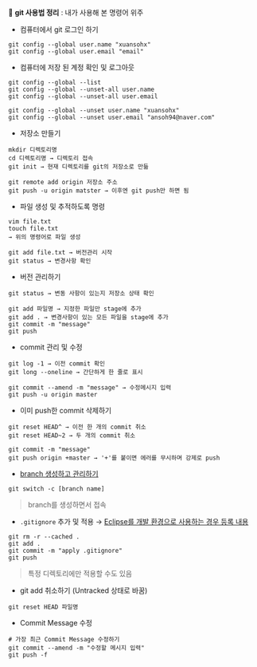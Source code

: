 :memo: **git 사용법 정리** : 내가 사용해 본 명령어 위주

- 컴퓨터에서 git 로그인 하기

```
git config --global user.name "xuansohx"
git config --global user.email "email"
```

- 컴퓨터에 저장 된 계정 확인 및 로그아웃

```
git config --global --list 
git config --global --unset-all user.name
git config --global --unset-all user.email

git config --global --unset user.name "xuansohx"
git config --global --unset user.email "ansoh94@naver.com"
```

- 저장소 만들기

```
mkdir 디렉토리명
cd 디렉토리명 → 디렉토리 접속
git init → 현재 디렉토리를 git의 저장소로 만듦

git remote add origin 저장소 주소
git push -u origin matster → 이후엔 git push만 하면 됨
```

- 파일 생성 및 추적하도록 명령

```
vim file.txt 
touch file.txt
→ 위의 명령어로 파일 생성

git add file.txt → 버전관리 시작
git status → 변경사항 확인
```

- 버전 관리하기

```
git status → 변동 사항이 있는지 저장소 상태 확인

git add 파일명 → 지정한 파일만 stage에 추가
git add . → 변경사항이 있는 모든 파일을 stage에 추가
git commit -m "message"
git push
```

- commit 관리 및 수정

```
git log -1 → 이전 commit 확인
git long --oneline → 간단하게 한 줄로 표시

git commit --amend -m "message" → 수정메시지 입력
git push -u origin master 
```

- 이미 push한 commit 삭제하기

```
git reset HEAD^ → 이전 한 개의 commit 취소
git reset HEAD~2 → 두 개의 commit 취소

git commit -m "message"
git push origin +master → '+'를 붙이면 에러를 무시하며 강제로 push
```

- [branch 생성하고 관리하기](https://github.com/xuansohx/study/blob/master/%EC%95%88%EC%86%8C%ED%98%84/%ED%95%99%EC%8A%B5%EB%82%B4%EC%9A%A9/190730.md)

```
git switch -c [branch name]
```

> branch를 생성하면서 접속

- `.gitignore` 추가 및 적용 → [Eclipse를 개발 환경으로 사용하는 경우 등록 내용](https://github.com/xuansohx/study/blob/master/%EC%95%88%EC%86%8C%ED%98%84/.gitignore)

```
git rm -r --cached .
git add .
git commit -m "apply .gitignore" 
git push
```

> 특정 디렉토리에만 적용할 수도 있음

- git add 취소하기 (Untracked 상태로 바꿈)

```
git reset HEAD 파일명
```

- Commit Message 수정

```
# 가장 최근 Commit Message 수정하기
git commit --amend -m "수정할 메시지 입력"
git push -f
```

